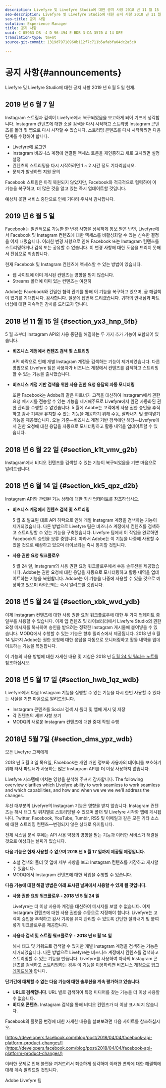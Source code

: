 ```yaml
---
description: Livefyre 및 Livefyre Studio에 대한 공지 사항 2018 년 11 월 15 일 현재 상태.
seo-description: Livefyre 및 Livefyre Studio에 대한 공지 사항 2018 년 11 월 15 일 현재 상태.
seo-title: 공지 사항
solution: Experience Manager
title: 공지 사항
uuid: C 05963 DB -4 D 96-494 E-BDB 3-DA 3570 A 14 DFE
translation-type: tm+mt
source-git-commit: 1319d79718960b112f7c711b5afabfa04dc2a5c0

---
```



# 공지 사항{#announcements}

Livefyre 및 Livefyre Studio에 대한 공지 사항 2019 년 6 월 5 일 현재.

## 2019 년 6 월 7 일

Instagram 스트림과 검색이 Livefyre에서 복구되었음을 보고하게 되어 기쁘게 생각합니다. Instagram 컨텐츠에 대한 소셜 검색을 다시 시작하고 스트리밍 Instagram 콘텐츠를 폴더 및 앱으로 다시 시작할 수 있습니다. 스트리밍 콘텐츠를 다시 시작하려면 다음 단계를 수행해야 합니다.
* Livefyre에 로그인
* Instagram 비즈니스 계정에 연결된 액세스 토큰을 재인증하고 새로 고치려면 설정 설정
* 컨텐츠의 스트리밍을 다시 시작하려면 1 ~ 2 시간 정도 기다리십시오.
* 문제가 발생하면 지원 문의

Facebook 스트림은 아직 복원되지 않았지만, Facebook와 적극적으로 협력하여 이 기능을 복구하고, 더 많은 것을 알고 있는 즉시 업데이트할 것입니다.

예상치 못한 서비스 중단으로 인해 기다려 주셔서 감사합니다.

## 2019 년 6 월 5 일

Facebook는 일반적으로 가능한 한 변경 사항을 상세하게 통보 받은 반면, Livefyre에서 Facebook 및 Instagram 컨텐츠에 대한 액세스를 비활성화할 수 있는 신속한 결정을 어제 내렸습니다. 이러한 변경 사항으로 인해 Facebook 또는 Instagram 컨텐츠를 스트리밍하거나 검색 또는 공유할 수 없습니다. 이 변경 사항에 대한 도움을 드리지 못해서 진심으로 죄송합니다.

현재 Facebook 및 Instagram 컨텐츠에 액세스할 수 있는 방법이 있습니다.

* 웹 사이트에 이미 게시된 컨텐츠는 영향을 받지 않습니다.
* Streams 폴더에 이미 있는 컨텐츠는 여전히

Adobe는 Facebook와 긴밀한 협력 관계를 통해 이 기능을 복구하고 있으며, 곧 해결책이 있기를 기대합니다. 감사합니다. 질문에 답변해 드리겠습니다. 귀하의 인내심과 파트너십에 대한 지속적인 감사를 드리고자 합니다.



## 2018 년 11 월 15 일 {#section_yx3_hnp_5fb}

5 월 초부터 Instagram API의 사용 중단을 해결하는 두 가지 추가 기능이 포함되어 있습니다.

* **비즈니스 계정에서 컨텐츠 검색 및 스트리밍**

   API 하락으로 인해 개별 Instagram 계정을 검색하는 기능이 제거되었습니다. 다른 방법으로 Livefyre 팀은 사용자가 비즈니스 계정에서 컨텐츠를 검색하고 스트리밍할 수 있는 기능을 출시했습니다.

* **비즈니스 계정 기반 검색을 위한 사용 권한 요청 응답의 자동 모니터링**

   또한 Facebook는 Adobe와 같은 파트너가 고객을 대신하여 Instagram에서 권한 요청 메시지를 전송할 수 있는 기능을 제거해주므로 Livefyre에서 완전 자동화된 권한 관리를 수행할 수 없었습니다. 5 월에 Adobe는 고객에게 사용 권한 승인을 추적하고 감사 기록을 유지할 수 있는 기능을 제공하기 위해 수동, 잘라내기 및 붙여넣기 기능을 제공했습니다. 오늘 기준—비즈니스 계정 기반 검색에만 해당—Livefyre에서 권한 요청에 대한 응답을 자동으로 모니터링하고 활동 내역을 업데이트할 수 있습니다.

## 2018 년 6 월 22 일 {#section_k1t_vmv_g2b}

Instagram에서 비디오 컨텐츠를 검색할 수 있는 기능이 복구되었음을 기쁜 마음으로 알려드립니다.

## 2018 년 6 월 14 일 {#section_kk5_qpz_d2b}

Instagram API와 관련된 기능 상태에 대한 최신 업데이트를 참조하십시오.

* **비즈니스 계정에서 컨텐츠 검색 및 스트리밍**

   5 월 초 발표된 대로 API 하락으로 인해 개별 Instagram 계정을 검색하는 기능이 제거되었습니다. 다른 방법으로 Livefyre 팀은 비즈니스 계정에서 컨텐츠를 검색하고 스트리밍할 수 있는 기능을 구축했습니다. Livefyre 팀에서 이 작업을 완료하면 Facebook의 승인을 보류 중입니다. 따라서 Adobe는 이 기능을 나중에 사용할 수 있을 것으로 예상하고 있으며 라이브되는 즉시 통지할 것입니다.

* **사용 권한 요청 워크플로우**

   5 월 24 일, Instagram의 사용 권한 요청 워크플로우에서 수동 솔루션을 제공했습니다. Adobe는 권한 요청에 대한 응답을 자동으로 모니터링하고 활동 내역을 업데이트하는 기능을 복원합니다. Adobe는 이 기능을 나중에 사용할 수 있을 것으로 예상하고 있으며 라이브되는 즉시 알려드릴 것입니다.

## 2018 년 5 월 24 일 {#section_xbk_wvd_ydb}

이제 Instagram 컨텐츠에 대한 사용 권한 요청 워크플로우에 대한 두 가지 업데이트 중 일부를 사용할 수 있습니다. 이제 앱 컨텐츠 및 라이브러리에서 Livefyre Studio의 권한 요청 메시지를 복사하여 승인을 받으려는 정확한 Instagram 게시물에 붙여넣을 수 있습니다. MODQ에서 수행할 수 있는 기능은 향후 릴리스에서 제공됩니다. 2018 년 6 월 14 일까지 Adobe는 권한 요청에 대한 응답을 자동으로 모니터링하고 활동 내역을 업데이트하는 기능을 복원합니다.

이 기능의 사용 방법에 대한 자세한 내용 및 지침은 2018 년 [5 월 24 일 릴리스 노트를](/help/using/c-rn/previous-rns/rn2018/c-rn-2018-may-24.md#c_rn) 참조하십시오.

## 2018 년 5 월 17 일 {#section_hwb_1qz_wdb}

Livefyre에서 다음 Instagram 기능을 실행할 수 있는 기능을 다시 한번 사용할 수 있다는 사실을 기쁜 마음으로 알려드립니다.

* Instagram 콘텐츠를 Social 검색 시 폴더 및 앱에 게시 및 저장
* 각 컨텐츠의 세부 사항 보기
* MODQ의 새로운 Instagram 컨텐츠에 대한 중재 작업 수행

## 2018년 5월 7일 {#section_dms_ypz_wdb}

모든 Livefyre 고객에게

2018 년 5 월 3 일 목요일, Facebook는 개인 개인 정보와 사용자의 데이터를 보호하기 위해 타사 파트너가 사용하는 많은 Instagram API를 더 이상 사용하지 않습니다.

Livefyre 시스템에 미치는 영향을 분석해 주셔서 감사합니다. The following overview clarifies which Livefyre ability to work seamless to work seamless and which capabilities, and how and when we we we we&#39;ll address the changes.

우선 대부분의 Livefyre의 Instagram 기능은 영향을 받지 않습니다. Instagram 컨텐츠는 해시 태그 및 위치별로 스트리밍될 수 있으며 폴더 및 Livefyre 시각화 앱에 게시됩니다. Twitter, Facebook, YouTube, Tumblr, RSS 및 이메일과 같은 모든 기타 소스에 대한 스트리밍 컨텐츠—변경되지 않은 상태로 유지됩니다.

전체 시스템 분석 후에는 API 사용 약정의 영향을 받는 기능과 이러한 서비스가 해결될 것으로 예상되는 날짜가 있습니다.

**다음 기능은 현재 사용할 수 없으며 2018 년 5 월 17 일까지 제공될 예정입니다.**

* 소셜 검색의 폴더 및 앱에 세부 사항을 보고 Instagram 컨텐츠를 저장하고 게시할 수 있습니다.
* MODQ에서 Instagram 컨텐츠에 대한 작업을 수행할 수 있습니다.

**다음 기능에 대한 해결 방법은 아래 표시된 날짜에서 사용할 수 있게 될 것입니다.**

* **사용 권한 요청 워크플로우 - 2018 년 5 월 24 일**

   Livefyre는 더 이상 사용자 계정을 대신하여 메시지를 보낼 수 없습니다. 이제 Instagram 컨텐츠에 대한 사용 권한을 수동으로 지정해야 합니다. Livefyre는 고객이 승인을 추적하고 감사 기록을 유지 관리할 수 있도록 간단한 잘라내기 및 붙여넣기 워크플로우를 제공합니다.

* **사용자 검색 및 스트림 워크플로우 - 2018 년 6 월 14 일**

   해시 태그 및 키워드로 검색할 수 있지만 개별 Instagram 계정을 검색하는 기능은 제거되었습니다. 다른 방법으로 Livefyre는 비즈니스 계정에서 컨텐츠를 검색하고 스트리밍할 수 있는 기능을 만듭니다. Livefyre를 사용하여 자사의 Instagram 콘텐츠를 검색하고 스트리밍하는 경우 이 기능을 이용하려면 비즈니스 계정으로 [업그레이드해야](https://help.instagram.com/502981923235522?helpref=search&sr=2&query=change%20personal%20account%20to%20business%20account) 합니다.

**단기간에 대체할 수 없는 다음 기능에 대한 솔루션을 계속 평가하고 있습니다.**

* **URL로 검색합니다**. URL 별로 검색하여 특정 미디어를 찾는 기능을 더 이상 사용할 수 없습니다.
* **비디오 콘텐츠**. Instagram 검색을 통해 비디오 컨텐츠가 더 이상 표시되지 않습니다.

Facebook의 플랫폼 변경에 대한 자세한 내용을 살펴보려면 다음 사이트를 참조하십시오.

[https://developers.facebook.com/blog/post/2018/04/04/facebook-api-platform-product-changes/](https://developers.facebook.com/blog/post/2018/04/04/facebook-api-platform-product-changes/)

이러한 문제로 인해 불편을 끼쳐드려서 죄송하게 생각하며 이러한 변화에 대한 해결책에 대해 계속 알려드릴 것입니다.

Adobe Livefyre 팀
